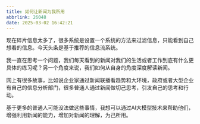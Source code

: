 ```yaml
---
title: 如何让新闻为我所用
abbrlink: 26048
date: 2025-03-02 16:42:21
---
```


现在碎片信息太多了，很多系统是设置一个系统的方法来过滤信息，只能看到自己想看的信息。今天头条是基于推荐的信息流系统。

我一直在思考一个问题，我们每天看到的新闻对我们的生活或者工作到底有什么更具体的练习呢？另一个角度来说，我们如何从自身的角度深度解读新闻。

网上有很多故事，比如说企业家通过新闻联播看趋势和大环境，政府或者大型企业有自己的信息分析部门，很多普通人通过新闻做切己思考，引发自己的思考和行动。

基于更多的普通人可能没法做这些事情，我想可以通过AI大模型技术来帮助他们，增强利用新闻的能力，增加对新闻的理解，为己所用。